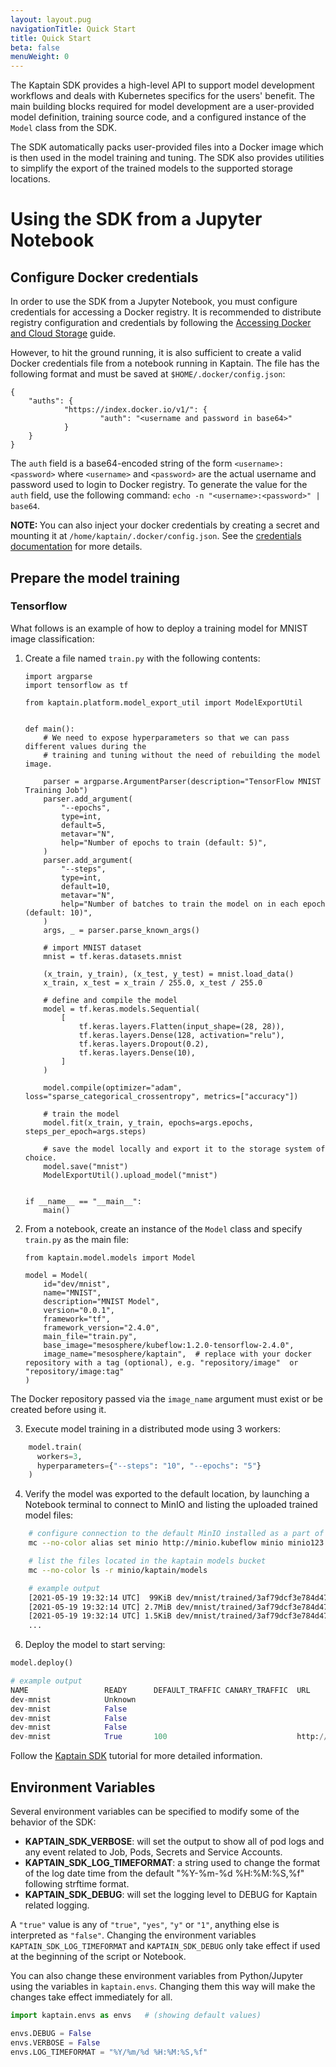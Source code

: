 ```yaml
---
layout: layout.pug
navigationTitle: Quick Start
title: Quick Start
beta: false
menuWeight: 0
---
```


The Kaptain SDK provides a high-level API to support model development workflows and deals with Kubernetes specifics for the
users' benefit. The main building blocks required for model development are a user-provided model definition,
training source code, and a configured instance of the `Model` class from the SDK.

The SDK automatically packs user-provided files into a Docker image which is then used in the model training and
tuning. The SDK also provides utilities to simplify the export of the trained models to the supported storage locations.

# Using the SDK from a Jupyter Notebook

## Configure Docker credentials

In order to use the SDK from a Jupyter Notebook, you must configure credentials for accessing a Docker
registry. It is recommended to distribute registry configuration and credentials by following the
[Accessing Docker and Cloud Storage][credentials] guide.

However, to hit the ground running, it is also sufficient to create a valid Docker credentials file from a notebook
running in Kaptain. The file has the following format and must be saved at `$HOME/.docker/config.json`:

    {
        "auths": {
                "https://index.docker.io/v1/": {
                        "auth": "<username and password in base64>"
                }
        }
    }

The `auth` field is a base64-encoded string of the form `<username>:<password>` where `<username>` and `<password>` are
the actual username and password used to login to Docker registry. To generate the value for the `auth` field, use the following
command: `echo -n "<username>:<password>" | base64`.

<p class="message--note">
<strong>NOTE: </strong>You can also inject your docker credentials by creating a secret and
mounting it at <code>/home/kaptain/.docker/config.json</code>.  See the <a href="../credentials/">credentials documentation</a> for more details.
</p>

## Prepare the model training

### Tensorflow

What follows is an example of how to deploy a training model for MNIST image classification:

1.  Create a file named `train.py` with the following contents:

    ```
    import argparse
    import tensorflow as tf

    from kaptain.platform.model_export_util import ModelExportUtil


    def main():
        # We need to expose hyperparameters so that we can pass different values during the
        # training and tuning without the need of rebuilding the model image.

        parser = argparse.ArgumentParser(description="TensorFlow MNIST Training Job")
        parser.add_argument(
            "--epochs",
            type=int,
            default=5,
            metavar="N",
            help="Number of epochs to train (default: 5)",
        )
        parser.add_argument(
            "--steps",
            type=int,
            default=10,
            metavar="N",
            help="Number of batches to train the model on in each epoch (default: 10)",
        )
        args, _ = parser.parse_known_args()

        # import MNIST dataset
        mnist = tf.keras.datasets.mnist

        (x_train, y_train), (x_test, y_test) = mnist.load_data()
        x_train, x_test = x_train / 255.0, x_test / 255.0

        # define and compile the model
        model = tf.keras.models.Sequential(
            [
                tf.keras.layers.Flatten(input_shape=(28, 28)),
                tf.keras.layers.Dense(128, activation="relu"),
                tf.keras.layers.Dropout(0.2),
                tf.keras.layers.Dense(10),
            ]
        )

        model.compile(optimizer="adam", loss="sparse_categorical_crossentropy", metrics=["accuracy"])

        # train the model
        model.fit(x_train, y_train, epochs=args.epochs, steps_per_epoch=args.steps)

        # save the model locally and export it to the storage system of choice.
        model.save("mnist")
        ModelExportUtil().upload_model("mnist")


    if __name__ == "__main__":
        main()
    ```

2.  From a notebook, create an instance of the `Model` class and specify
    `train.py` as the main file:

    ```
    from kaptain.model.models import Model

    model = Model(
        id="dev/mnist",
        name="MNIST",
        description="MNIST Model",
        version="0.0.1",
        framework="tf",
        framework_version="2.4.0",
        main_file="train.py",
        base_image="mesosphere/kubeflow:1.2.0-tensorflow-2.4.0",
        image_name="mesosphere/kaptain",  # replace with your docker repository with a tag (optional), e.g. "repository/image"  or "repository/image:tag"
    )
    ```

<p class="message--note">The Docker repository passed via the <code>image_name</code> argument must exist or be created before using it.</p>

3.  Execute model training in a distributed mode using 3 workers:

```python
    model.train(
      workers=3,
      hyperparameters={"--steps": "10", "--epochs": "5"}
    )
```

4. Verify the model was exported to the default location, by launching a Notebook terminal to connect to MinIO and listing the
uploaded trained model files:

```bash
    # configure connection to the default MinIO installed as a part of Kaptain
    mc --no-color alias set minio http://minio.kubeflow minio minio123

    # list the files located in the kaptain models bucket
    mc --no-color ls -r minio/kaptain/models

    # example output
    [2021-05-19 19:32:14 UTC]  99KiB dev/mnist/trained/3af79dcf3e784d4788af4973a9f30d88/0001/saved_model.pb
    [2021-05-19 19:32:14 UTC] 2.7MiB dev/mnist/trained/3af79dcf3e784d4788af4973a9f30d88/0001/variables/variables.data-00000-of-00001
    [2021-05-19 19:32:14 UTC] 1.5KiB dev/mnist/trained/3af79dcf3e784d4788af4973a9f30d88/0001/variables/variables.index
    ...
```

6.  Deploy the model to start serving:

```python
model.deploy()

# example output
NAME                 READY      DEFAULT_TRAFFIC CANARY_TRAFFIC  URL
dev-mnist            Unknown
dev-mnist            False
dev-mnist            False
dev-mnist            False
dev-mnist            True       100                             http://dev-mnist.demo.example.com
```

Follow the [Kaptain SDK][kaptain_sdk] tutorial for more detailed information.

## Environment Variables

Several environment variables can be specified to modify some of the behavior of the SDK:

- **KAPTAIN_SDK_VERBOSE**: will set the output to show all of pod logs and any event related to Job, Pods, Secrets and
    Service Accounts.
- **KAPTAIN_SDK_LOG_TIMEFORMAT**: a string used to change the format of the log date time from the default "%Y-%m-%d
    %H:%M:%S,%f" following strftime format.
- **KAPTAIN_SDK_DEBUG**: will set the logging level to DEBUG for Kaptain related logging.

A `"true"` value is any of `"true"`, `"yes"`, `"y"` or `"1"`, anything else is interpreted as `"false"`. Changing the environment
variables `KAPTAIN_SDK_LOG_TIMEFORMAT` and `KAPTAIN_SDK_DEBUG` only take effect if used at the beginning of the script or
Notebook.

You can also change these environment variables from Python/Jupyter using the variables in `kaptain.envs`. Changing them this way
will make the changes take effect immediately for all.

```python
import kaptain.envs as envs   # (showing default values)

envs.DEBUG = False
envs.VERBOSE = False
envs.LOG_TIMEFORMAT = "%Y/%m/%d %H:%M:%S,%f"
```
[credentials]: ../credentials/
[kaptain_sdk]: https://docs.d2iq.com/dkp/kaptain/1.2.0/tutorials/sdk/
